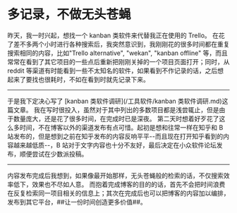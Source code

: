 # 多记录，不做无头苍蝇

昨天，我一时兴起，想找一个 kanban 类软件来代替我正在使用的 Trello。
在花了差不多两个小时进行各种搜索后，我突然意识到，我刚刚花的很多时间都在重复搜索相同的内容，比如"Trello alternative", "wekan", "kanban offline" 等，而且常常在看到了其它项目的一些点后重新把刚刚关掉的一个项目页面打开；同时，从 reddit 等渠道有时能看到一些不太知名的软件，如果看到不作记录的话，之后想起来了要找也很耗时，不如在看到时就先记录下来。

- - -

于是我下定决心写了 [kanban 类软件调研](/工具软件/kanban 类软件调研.md)这篇文章。
我在写时很投入，虽然对于其中列出的多数项目都是浅尝辄止，但是由于数量庞大，还是花了很多时间，在完成时已是深夜。
第二天时想着好歹花了这么多时间，不在博客以外的渠道发布有点可惜。起初是想和往常一样在知乎和 B 站发布的，但是想到之前在知乎发布的内容反响平平--而且现在打开知乎看到的内容越来越低质--，B 站对于文字内容也十分不友好，最后决定在小众软件论坛发布，顺便尝试在少数派投稿。

- - -

内容发布完成后我想到，如果像最开始那样，无头苍蝇般的检索的话，不仅搜索效率低下，效果也不尽如人意。
而抱着完成博客的目的的话，首先不会把时间浪费在反复检索同一项目相关的信息上；其次在完成后也可以把博客的内容加以编排，发布到其它平台，##让一份时间创造更多价值##。
